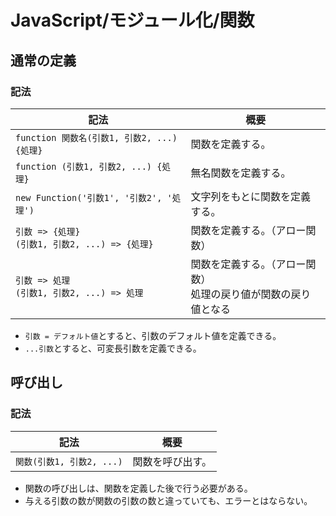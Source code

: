 # JavaScript/モジュール化/関数

## 通常の定義

### 記法

| 記法                                                  | 概要                                                         |
| ----------------------------------------------------- | ------------------------------------------------------------ |
| `function 関数名(引数1, 引数2, ...) {処理}`           | 関数を定義する。                                             |
| `function (引数1, 引数2, ...) {処理}`                 | 無名関数を定義する。                                         |
| `new Function('引数1', '引数2', '処理')`              | 文字列をもとに関数を定義する。                               |
| `引数 => {処理}`<br />`(引数1, 引数2, ...) => {処理}` | 関数を定義する。（アロー関数）                               |
| `引数 => 処理`<br />`(引数1, 引数2, ...) => 処理`     | 関数を定義する。（アロー関数）<br />処理の戻り値が関数の戻り値となる |

- `引数 = デフォルト値`とすると、引数のデフォルト値を定義できる。
- `...引数`とすると、可変長引数を定義できる。

## 呼び出し

### 記法

| 記法                      | 概要             |
| ------------------------- | ---------------- |
| `関数(引数1, 引数2, ...)` | 関数を呼び出す。 |

- 関数の呼び出しは、関数を定義した後で行う必要がある。
- 与える引数の数が関数の引数の数と違っていても、エラーとはならない。
